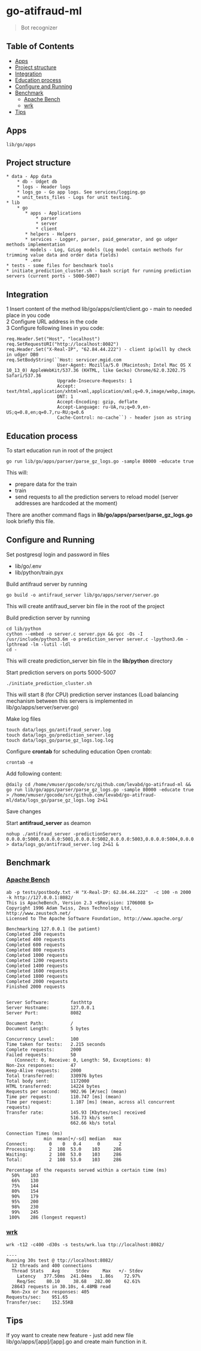 # go-atifraud-ml

> Bot recognizer

## Table of Contents

- [Apps](#apps)
- [Project structure](#project-structure)
- [Integration](#integration)
- [Education process](#education-process)
- [Configure and Running](#configure-and-running)
- [Benchmark](#benchmark)
  * [Apache Bench](#apache-bench)
  * [wrk](#wrk)
- [Tips](#tips)

## Apps
```
lib/go/apps
```

## Project structure
```
* data - App data
    * db - Udget db 
    * logs - Header logs
    * logs_go - Go app logs. See services/logging.go
    * unit_tests_files - Logs for unit testing. 
* lib
    * go 
       * apps - Applications 
           * parser
           * server
           * client
       * helpers - Helpers
       * services - Logger, parser, paid_generator, and go udger methods implementation
       * models - Log, GzLog models (Log model contain methods for trimming value data and order data fields) 
       * .env
* tests - some files for benchmark tools
* initiate_prediction_cluster.sh - bash script for running prediction servers (current ports - 5000-5007)
```

## Integration   
1 Insert content of the method lib/go/apps/client/client.go - main to needed place in you code   
2 Configure URL address in the code   
3 Configure following lines in you code:   
```
req.Header.Set("Host", "localhost")
req.SetRequestURI("http://localhost:8082")
req.Header.Set("X-Real-IP", "62.84.44.222") - client ip(will by check in udger DB0
req.SetBodyString(``Host: servicer.mgid.com
                   User-Agent: Mozilla/5.0 (Macintosh; Intel Mac OS X 10_13_0) AppleWebKit/537.36 (KHTML, like Gecko) Chrome/62.0.3202.75 Safari/537.36
                   Upgrade-Insecure-Requests: 1
                   Accept: text/html,application/xhtml+xml,application/xml;q=0.9,image/webp,image/apng,*/*;q=0.8
                   DNT: 1
                   Accept-Encoding: gzip, deflate
                   Accept-Language: ru-UA,ru;q=0.9,en-US;q=0.8,en;q=0.7,ru-RU;q=0.6
                   Cache-Control: no-cache``) - header json as string
```
   

## Education process

To start education run in root of the project
```
go run lib/go/apps/parser/parse_gz_logs.go -sample 80000 -educate true
```
This will:
 - prepare data for the train
 - train
 - send requests to all the prediction servers to reload model (server addresses are hardcoded at the moment)
  
There are another command flags in <b>lib/go/apps/parser/parse_gz_logs.go</b> look briefly this file.

## Configure and Running 
Set postgresql login and password in files
* lib/go/.env
* lib/python/train.pyx

Build antifraud server by running
```
go build -o antifraud_server lib/go/apps/server/server.go 
```
This will create antifraud_server bin file in the root of the project

Build prediction server by running
```
cd lib/python
cython --embed -o server.c server.pyx && gcc -Os -I /usr/include/python3.6m -o prediction_server server.c -lpython3.6m -lpthread -lm -lutil -ldl
cd - 
```
This will create prediction_server bin file in the <b>lib/python</b> directory

Start prediction servers on ports 5000-5007
```
./initiate_prediction_cluster.sh
```
This will start 8 (for CPU) prediction server instances (Load balancing mechanism between this servers is implemented in lib/go/apps/server/server.go) 

Make log files
```
touch data/logs_go/antifraud_server.log
touch data/logs_go/prediction_server.log
touch data/logs_go/parse_gz_logs.log.log
```

Configure <b>crontab</b> for scheduling education
Open crontab: 
```
crontab -e
```
Add following content:
```
@daily cd /home/vmuser/gocode/src/github.com/levabd/go-atifraud-ml && go run lib/go/apps/parser/parse_gz_logs.go -sample 80000 -educate true > /home/vmuser/gocode/src/github.com/levabd/go-atifraud-ml/data/logs_go/parse_gz_logs.log 2>&1
```
Save changes

Start <b>antifraud_server</b> as deamon
```
nohup ./antifraud_server -predictionServers 0.0.0.0:5000,0.0.0.0:5001,0.0.0.0:5002,0.0.0.0:5003,0.0.0.0:5004,0.0.0.0:5005,0.0.0.0:5006,0.0.0.0:5007 > data/logs_go/antifraud_server.log 2>&1 &
```

## Benchmark

### [Apache Bench](https://httpd.apache.org/docs/2.4/programs/ab.html)
```
ab -p tests/postbody.txt -H "X-Real-IP: 62.84.44.222"  -c 100 -n 2000 -k http://127.0.0.1:8082/
This is ApacheBench, Version 2.3 <$Revision: 1706008 $>
Copyright 1996 Adam Twiss, Zeus Technology Ltd, http://www.zeustech.net/
Licensed to The Apache Software Foundation, http://www.apache.org/

Benchmarking 127.0.0.1 (be patient)
Completed 200 requests
Completed 400 requests
Completed 600 requests
Completed 800 requests
Completed 1000 requests
Completed 1200 requests
Completed 1400 requests
Completed 1600 requests
Completed 1800 requests
Completed 2000 requests
Finished 2000 requests


Server Software:        fasthttp
Server Hostname:        127.0.0.1
Server Port:            8082

Document Path:          /
Document Length:        5 bytes

Concurrency Level:      100
Time taken for tests:   2.215 seconds
Complete requests:      2000
Failed requests:        50
   (Connect: 0, Receive: 0, Length: 50, Exceptions: 0)
Non-2xx responses:      47
Keep-Alive requests:    2000
Total transferred:      330976 bytes
Total body sent:        1172000
HTML transferred:       14224 bytes
Requests per second:    902.96 [#/sec] (mean)
Time per request:       110.747 [ms] (mean)
Time per request:       1.107 [ms] (mean, across all concurrent requests)
Transfer rate:          145.93 [Kbytes/sec] received
                        516.73 kb/s sent
                        662.66 kb/s total

Connection Times (ms)
              min  mean[+/-sd] median   max
Connect:        0    0   0.4      0       2
Processing:     2  108  53.0    103     286
Waiting:        2  108  53.0    103     286
Total:          2  108  53.0    103     286

Percentage of the requests served within a certain time (ms)
  50%    103
  66%    130
  75%    144
  80%    154
  90%    179
  95%    200
  98%    230
  99%    245
 100%    286 (longest request)

```

### [wrk](https://github.com/wg/wrk)
```
wrk -t12 -c400 -d30s -s tests/wrk.lua ttp://localhost:8082/

----
Running 30s test @ ttp://localhost:8082/
  12 threads and 400 connections
  Thread Stats   Avg      Stdev     Max   +/- Stdev
    Latency   377.50ms  241.04ms   1.86s    72.97%
    Req/Sec    80.10     38.68   282.00     62.61%
  28643 requests in 30.10s, 4.48MB read
  Non-2xx or 3xx responses: 405
Requests/sec:    951.65
Transfer/sec:    152.55KB
```

## Tips
If yoy want to create new feature - just add new file lib/go/apps/[app]/[app].go
and create main function in it. 
